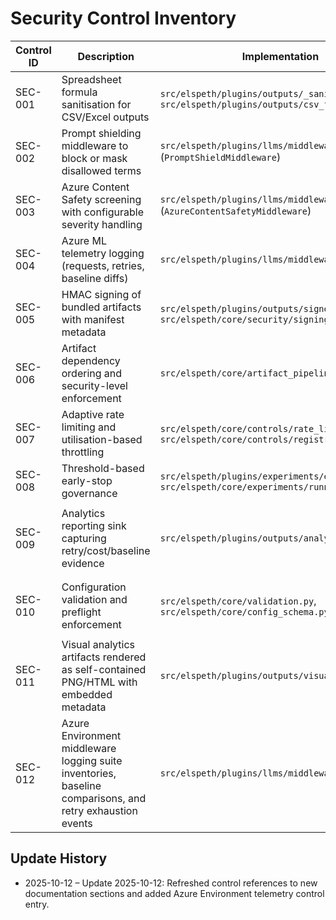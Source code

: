 # Security Control Inventory

| Control ID | Description | Implementation | Test Coverage | Doc Reference |
|------------|-------------|----------------|---------------|---------------|
| SEC-001 | Spreadsheet formula sanitisation for CSV/Excel outputs | `src/elspeth/plugins/outputs/_sanitize.py`, `src/elspeth/plugins/outputs/csv_file.py` | `tests/test_sanitize_utils.py`, `tests/test_outputs_csv.py`, `tests/test_outputs_excel.py` | `docs/architecture/security-controls.md` §Update 2025-10-12: Output Sanitisation |
| SEC-002 | Prompt shielding middleware to block or mask disallowed terms | `src/elspeth/plugins/llms/middleware.py` (`PromptShieldMiddleware`) | `tests/test_llm_middleware.py` | `docs/architecture/security-controls.md` §Update 2025-10-12: Middleware Safeguards |
| SEC-003 | Azure Content Safety screening with configurable severity handling | `src/elspeth/plugins/llms/middleware.py` (`AzureContentSafetyMiddleware`) | `tests/test_llm_middleware.py` | `docs/architecture/security-controls.md` §Update 2025-10-12: Middleware Safeguards |
| SEC-004 | Azure ML telemetry logging (requests, retries, baseline diffs) | `src/elspeth/plugins/llms/middleware_azure.py` | `tests/test_llm_middleware.py`, `tests/test_suite_runner_integration.py` | `docs/architecture/audit-logging.md` §Update 2025-10-12: Azure Telemetry |
| SEC-005 | HMAC signing of bundled artifacts with manifest metadata | `src/elspeth/plugins/outputs/signed.py`, `src/elspeth/core/security/signing.py` | `tests/test_outputs_signed.py`, `tests/test_security_signing.py` | `docs/architecture/security-controls.md` §Update 2025-10-12: Artifact Signing |
| SEC-006 | Artifact dependency ordering and security-level enforcement | `src/elspeth/core/artifact_pipeline.py` | `tests/test_artifact_pipeline.py`, `tests/test_sink_chaining.py` | `docs/architecture/architecture-overview.md`, `docs/architecture/security-controls.md` §Update 2025-10-12: Artifact Clearance |
| SEC-007 | Adaptive rate limiting and utilisation-based throttling | `src/elspeth/core/controls/rate_limit.py`, `src/elspeth/core/controls/registry.py` | `tests/test_controls.py`, `tests/test_controls_registry.py`, `tests/test_experiments.py` | `docs/architecture/security-controls.md` §Rate Limiting & Cost Controls |
| SEC-008 | Threshold-based early-stop governance | `src/elspeth/plugins/experiments/early_stop.py`, `src/elspeth/core/experiments/runner.py` | `tests/test_experiment_runner_integration.py`, `tests/test_suite_runner_integration.py` | `docs/architecture/security-controls.md` §Retry, Error Handling & Observability |
| SEC-009 | Analytics reporting sink capturing retry/cost/baseline evidence | `src/elspeth/plugins/outputs/analytics_report.py` | `tests/test_outputs_analytics_report.py`, `tests/test_suite_reporter.py` | `docs/architecture/audit-logging.md` §Added 2025-10-12 – Extended Telemetry Streams, `docs/architecture/security-controls.md` §Rate Limiting & Cost Controls |
| SEC-010 | Configuration validation and preflight enforcement | `src/elspeth/core/validation.py`, `src/elspeth/core/config_schema.py` | `tests/test_validation_settings.py`, `tests/test_validation_suite.py` | `docs/architecture/configuration-security.md` §Update 2025-10-12: Loader Safeguards, `docs/architecture/security-controls.md` §Input Validation |
| SEC-011 | Visual analytics artifacts rendered as self-contained PNG/HTML with embedded metadata | `src/elspeth/plugins/outputs/visual_report.py` | `tests/test_outputs_visual.py` | `docs/architecture/security-controls.md` §Update 2025-10-12: Output Sanitisation, `docs/reporting-and-suite-management.md` §Update 2025-10-12: Visual Analytics Sink |
| SEC-012 | Azure Environment middleware logging suite inventories, baseline comparisons, and retry exhaustion events | `src/elspeth/plugins/llms/middleware_azure.py` | `tests/test_llm_middleware.py`, `tests/test_suite_runner_integration.py` | `docs/architecture/audit-logging.md` §Update 2025-10-12: Azure Telemetry, `docs/architecture/security-controls.md` §Update 2025-10-12: Middleware Safeguards |

## Update History
- 2025-10-12 – Update 2025-10-12: Refreshed control references to new documentation sections and added Azure Environment telemetry control entry.
